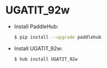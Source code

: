 # UGATIT_92w
* Install PaddleHub: 

    ```bash
    $ pip install --upgrade paddlehub
    ```

* Install UGATIT_92w: 

    ```bash
    $ hub install UGATIT_92w
    ```
